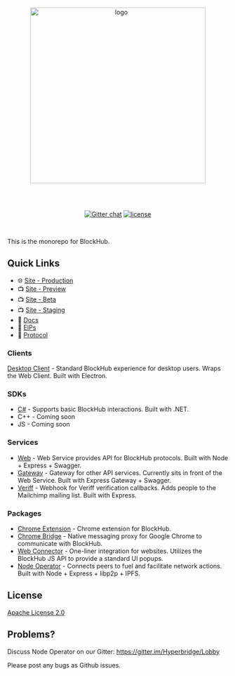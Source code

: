 <div align="center">
  <br>

  <a href="https://hyperbridge.org/"><img src="https://hyperbridge.org/img/blockhub-logotype-color.svg" width="400" alt="logo"></a>

  <br>
  <br>

  [![Gitter chat](https://img.shields.io/gitter/room/TechnologyAdvice/Stardust.svg)](https://gitter.im/Hyperbridge/Lobby) [![license](https://img.shields.io/hexpm/l/plug.svg)](https://github.com/hyperbridge/blockhub-web-client/blob/master/LICENSE.md)

</div>

<br>

This is the monorepo for BlockHub.

## Quick Links

- 🌐 [Site - Production](https://blockhub.gg/)
- 📺 [Site - Preview](https://preview.blockhub.gg/)
- 📺 [Site - Beta](https://beta.blockhub.gg/)
- 📺 [Site - Staging](https://staging.blockhub.gg/)
- 📖 [Docs](http://docs.hyperbridge.org/blockhub)
- 📓 [EIPs](https://github.com/hyperbridge/EIPs)
- 🔗 [Protocol](https://github.com/hyperbridge/protocol)


### Clients

[Desktop Client](clients/desktop) - Standard BlockHub experience for desktop users. Wraps the Web Client. Built with Electron.


### SDKs

* [C#](sdks/csharp) - Supports basic BlockHub interactions. Built with .NET.
* C++ - Coming soon
* JS - Coming soon


### Services

* [Web](services/web) - Web Service provides API for BlockHub protocols. Built with Node + Express + Swagger.
* [Gateway](services/gateway) - Gateway for other API services. Currently sits in front of the Web Service. Built with Express Gateway + Swagger.
* [Veriff](services/veriff) - Webhook for Veriff verification callbacks. Adds people to the Mailchimp mailing list. Built with Express.


### Packages

* [Chrome Extension](packages/chrome-extension) - Chrome extension for BlockHub.
* [Chrome Bridge](packages/chrome-bridge) - Native messaging proxy for Google Chrome to communicate with BlockHub.
* [Web Connector](packages/web-connector) - One-liner integration for websites. Utilizes the BlockHub JS API to provide a standard UI popups.
* [Node Operator](packages/node-operator) - Connects peers to fuel and facilitate network actions. Built with Node + Express + libp2p + IPFS.


## License

[Apache License 2.0](LICENSE.md)

## Problems?

Discuss Node Operator on our Gitter:
https://gitter.im/Hyperbridge/Lobby

Please post any bugs as Github issues.